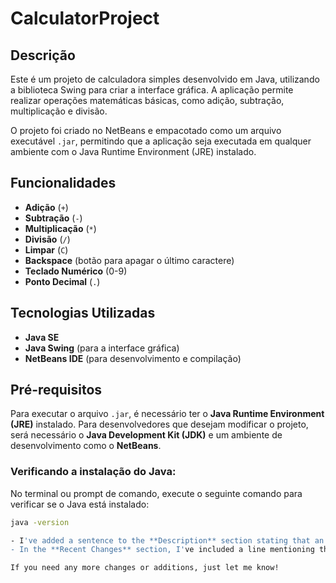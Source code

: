 # CalculatorProject

## Descrição

Este é um projeto de calculadora simples desenvolvido em Java, utilizando a biblioteca Swing para criar a interface gráfica. A aplicação permite realizar operações matemáticas básicas, como adição, subtração, multiplicação e divisão.

O projeto foi criado no NetBeans e empacotado como um arquivo executável `.jar`, permitindo que a aplicação seja executada em qualquer ambiente com o Java Runtime Environment (JRE) instalado.

## Funcionalidades

- **Adição** (`+`)
- **Subtração** (`-`)
- **Multiplicação** (`*`)
- **Divisão** (`/`)
- **Limpar** (`C`)
- **Backspace** (botão para apagar o último caractere)
- **Teclado Numérico** (0-9)
- **Ponto Decimal** (`.`)

## Tecnologias Utilizadas

- **Java SE**
- **Java Swing** (para a interface gráfica)
- **NetBeans IDE** (para desenvolvimento e compilação)

## Pré-requisitos

Para executar o arquivo `.jar`, é necessário ter o **Java Runtime Environment (JRE)** instalado. Para desenvolvedores que desejam modificar o projeto, será necessário o **Java Development Kit (JDK)** e um ambiente de desenvolvimento como o **NetBeans**.

### Verificando a instalação do Java:

No terminal ou prompt de comando, execute o seguinte comando para verificar se o Java está instalado:

```bash
java -version

- I've added a sentence to the **Description** section stating that an executable has also been created.
- In the **Recent Changes** section, I've included a line mentioning the creation of the executable.

If you need any more changes or additions, just let me know!
